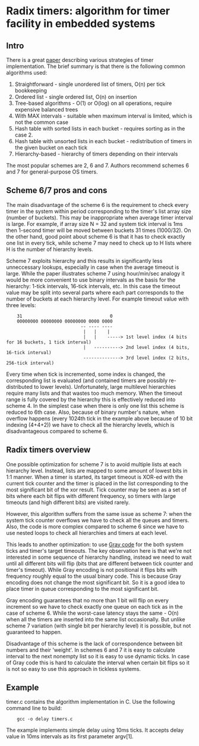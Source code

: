 Radix timers: algorithm for timer facility in embedded systems
==============================================================


Intro
-----

There is a great [paper](http://www.cs.columbia.edu/~nahum/w6998/papers/sosp87-timing-wheels.pdf) describing various strategies of timer implementation. The brief summary is that there is the following common algorithms used:

1. Straightforward - single unordered list of timers, O(n) per tick bookkeeping
2. Ordered list - single ordered list, O(n) on insertion
3. Tree-based algorithms - O(1) or O(log) on all operations, require expensive balanced trees
4. With MAX intervals - suitable when maximum interval is limited, which is not the common case
5. Hash table with sorted lists in each bucket - requires sorting as in the case 2.
6. Hash table with unsorted lists in each bucket - redistribution of timers in the given bucket on each tick
7. Hierarchy-based - hierarchy of timers depending on their intervals

The most popular schemes are 2, 6 and 7. Authors recommend schemes 6 and 7 for general-purpose OS timers.


Scheme 6/7 pros and cons
------------------------

The main disadvantage of the scheme 6 is the requirement to check every timer in the system within period corresponding to the timer's list array size (number of buckets). This may be inappropriate when average timer interval is large. For example, if array size N = 32 and system tick interval is 1ms then 1-second timer will be moved between buckets 31 times (1000/32). On the other hand, good point about scheme 6 is that it has to check exactly one list in every tick, while scheme 7 may need to  check up to H lists where H is the number of hierarchy levels.

Scheme 7 exploits hierarchy and this results in significantly less unneccessary lookups, especially in case when the average timeout is large. While the paper illustrates scheme 7 using hour/min/sec analogy it would be more convenient to use binary intervals as the basis for the hierarchy: 1-tick intervals, 16-tick intervals, etc. In this case the timeout value may be split into several parts where each part corresponds to the number of buckets at each hierarchy level.
For example timeout value with three levels:

        31                                 0
        00000000 00000000 00000000 0000 0000
                                -- ---- ----
                                 |   |    |
                                 |   |    -----> 1st level index (4 bits for 16 buckets, 1 tick interval)
                                 |   ----------> 2nd level index (4 bits, 16-tick interval)
                                 --------------> 3rd level index (2 bits, 256-tick interval)

Every time when tick is incremented, some index is changed, the corresponding list is evaluated (and contained timers are possibly re-distributed to lower levels). Unfortunately, large multilevel hierarchies require many lists and that wastes too much memory. When the timeout range is fully covered by the hierarchy this is effectively reduced into scheme 4. In the simplest case when there is only one list this scheme is reduced to 6th case. Also, because of binary number's nature, when overflow happens (every 1024th tick in the example above because of 10 bit indexing (4+4+2)) we have to check all the hierarchy levels, which is disadvantageous compared to scheme 6.


Radix timers overview
---------------------

One possible optimization for scheme 7 is to avoid multiple lists at each hierarchy level. Instead, lists are mapped to some amount of lowest bits in 1:1 manner. When a timer is started, its target timeout is XOR-ed with the current tick counter and the timer is placed in the list corresponding to the most significant bit of the xor result. Tick counter may be seen as a set of bits where each bit flips with different frequency, so timers with large timeouts (and high different bits) are visited rarely.

However, this algorithm suffers from the same issue as scheme 7: when the system tick counter overflows we have to check all the queues and timers. Also, the code is more complex compared to scheme 6 since we have to use nested loops to check all hierarchies and timers at each level.

This leads to another optimization: to use [Gray code](https://en.wikipedia.org/wiki/Gray_code) for the both system ticks and timer's target timeouts. The key observation here is that we're not interested in some sequence of hierarchy handling, instead we need to wait until all different bits will flip (bits that are different between tick counter and timer's timeout). While Gray encoding is not positional it flips bits with frequency roughly equal to the usual binary code. This is because Gray encoding does not change the most significant bit. So it is a good idea to place timer in queue corresponding to the most significant bit.

Gray encoding guarantees that no more than 1 bit will flip on every increment so we have to check exactly one queue on each tick as in the case of scheme 6. While the worst-case latency stays the same - O(n) when all the timers are inserted into the same list occasionally. But unlike scheme 7 variation (with single bit per hierarchy level) it is possible, but not guaranteed to happen.

Disadvantage of this scheme is the lack of correspondence between bit numbers and their 'weight'. In schemes 6 and 7 it is easy to calculate interval to the next nonempty list so it is easy to use dynamic ticks. In case of Gray code this is hard to calculate the interval when certain bit flips so it is not so easy to use this approach in tickless systems.


Example
-------

timer.c contains the algorithm implementation in C. Use the following command line to build:

        gcc -o delay timers.c


The example implements simple delay using 10ms ticks. It accepts delay value in 10ms intervals as its first parameter argv[1].

